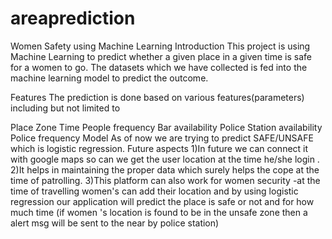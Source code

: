 # areaprediction
Women Safety using Machine Learning
Introduction
This project is using Machine Learning to predict whether a given place in a given time is safe for a women to go. The datasets which we have collected is fed into the machine learning model to predict the outcome.

Features
The prediction is done based on various features(parameters) including but not limited to

Place
Zone
Time
People frequency
Bar availability
Police Station availability
Police frequency
Model
As of now we are trying to predict SAFE/UNSAFE which is logistic regression.
Future aspects 
1)In future we can connect it with google maps so can we get the user location at the time he/she login .
2)It helps in maintaining the proper data which surely helps the cope at the time of patrolling.
3)This platform can also work for women security -at the time of travelling women's can add their location and by using logistic regression our application will predict the place is safe or not and for how much time (if women 's location is found to be in the unsafe zone then a alert msg will be sent to the near by police station)
